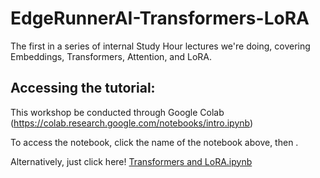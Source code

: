 # EdgeRunnerAI-Transformers-LoRA
The first in a series of internal Study Hour lectures we're doing, covering Embeddings, Transformers, Attention, and LoRA.

## Accessing the tutorial:
This workshop be conducted through Google Colab (https://colab.research.google.com/notebooks/intro.ipynb)

To access the notebook, click the name of the notebook above, then <Open in Colab>.

Alternatively, just click here!
[Transformers and LoRA.ipynb](https://colab.research.google.com/drive/1gVXUSYyZE2FD7_HB1Z-cYQmds3SSwuuc?usp=sharing&sandboxMode=True)
